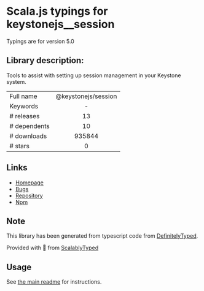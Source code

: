 
# Scala.js typings for keystonejs__session

Typings are for version 5.0

## Library description:
Tools to assist with setting up session management in your Keystone system.

|                    |                 |
| ------------------ | :-------------: |
| Full name          | @keystonejs/session |
| Keywords           | - |
| # releases         | 13 |
| # dependents       | 10 |
| # downloads        | 935844 |
| # stars            | 0 |

## Links
- [Homepage](https://github.com/keystonejs/keystone-5#readme)
- [Bugs](https://github.com/keystonejs/keystone-5/issues)
- [Repository](https://github.com/keystonejs/keystone-5)
- [Npm](https://www.npmjs.com/package/%40keystonejs%2Fsession)
    


## Note
This library has been generated from typescript code from [DefinitelyTyped](https://definitelytyped.org).

Provided with :purple_heart: from [ScalablyTyped](https://github.com/oyvindberg/ScalablyTyped)

## Usage
See [the main readme](../../readme.md) for instructions.


